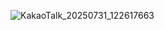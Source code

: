 
![KakaoTalk_20250731_122617663](https://github.com/user-attachments/assets/a33321b5-3e90-4581-8995-9f88e181586e)
